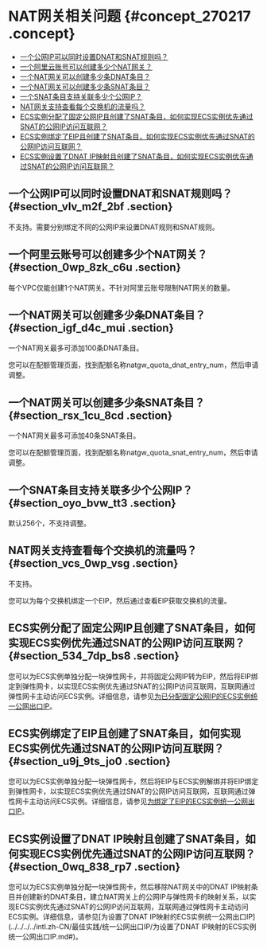 # NAT网关相关问题 {#concept_270217 .concept}

-   [一个公网IP可以同时设置DNAT和SNAT规则吗？](#section_vlv_m2f_2bf)
-   [一个阿里云账号可以创建多少个NAT网关？](#section_0wp_8zk_c6u)
-   [一个NAT网关可以创建多少条DNAT条目？](#section_igf_d4c_mui)
-   [一个NAT网关可以创建多少条SNAT条目？](#section_rsx_1cu_8cd)
-   [一个SNAT条目支持关联多少个公网IP？](#section_oyo_bvw_tt3)
-   [NAT网关支持查看每个交换机的流量吗？](#section_vcs_0wp_vsg)
-   [ECS实例分配了固定公网IP且创建了SNAT条目，如何实现ECS实例优先通过SNAT的公网IP访问互联网？](#section_534_7dp_bs8)
-   [ECS实例绑定了EIP且创建了SNAT条目，如何实现ECS实例优先通过SNAT的公网IP访问互联网？](#section_u9j_9ts_jo0)
-   [ECS实例设置了DNAT IP映射且创建了SNAT条目，如何实现ECS实例优先通过SNAT的公网IP访问互联网？](#section_0wq_838_rp7)

## 一个公网IP可以同时设置DNAT和SNAT规则吗？ {#section_vlv_m2f_2bf .section}

不支持。需要分别绑定不同的公网IP来设置DNAT规则和SNAT规则。

## 一个阿里云账号可以创建多少个NAT网关？ {#section_0wp_8zk_c6u .section}

每个VPC仅能创建1个NAT网关。不针对阿里云账号限制NAT网关的数量。

## 一个NAT网关可以创建多少条DNAT条目？ {#section_igf_d4c_mui .section}

一个NAT网关最多可添加100条DNAT条目。

您可以在配额管理页面，找到配额名称natgw\_quota\_dnat\_entry\_num，然后申请调整。

## 一个NAT网关可以创建多少条SNAT条目？ {#section_rsx_1cu_8cd .section}

一个NAT网关最多可添加40条SNAT条目。

您可以在配额管理页面，找到配额名称natgw\_quota\_snat\_entry\_num，然后申请调整。

## 一个SNAT条目支持关联多少个公网IP？ {#section_oyo_bvw_tt3 .section}

默认256个，不支持调整。

## NAT网关支持查看每个交换机的流量吗？ {#section_vcs_0wp_vsg .section}

不支持。

您可以为每个交换机绑定一个EIP，然后通过查看EIP获取交换机的流量。

## ECS实例分配了固定公网IP且创建了SNAT条目，如何实现ECS实例优先通过SNAT的公网IP访问互联网？ {#section_534_7dp_bs8 .section}

您可以为ECS实例单独分配一块弹性网卡，并将固定公网IP转为EIP，然后将EIP绑定到弹性网卡，以实现ECS实例优先通过SNAT的公网IP访问互联网，互联网通过弹性网卡主动访问ECS实例。详细信息，请参见[为已分配固定公网IP的ECS实例统一公网出口IP](../../../../intl.zh-CN/最佳实践/统一公网出口IP/为已分配固定公网IP的ECS实例统一公网出口IP.md#)。

## ECS实例绑定了EIP且创建了SNAT条目，如何实现ECS实例优先通过SNAT的公网IP访问互联网？ {#section_u9j_9ts_jo0 .section}

您可以为ECS实例单独分配一块弹性网卡，然后将EIP与ECS实例解绑并将EIP绑定到弹性网卡，以实现ECS实例优先通过SNAT的公网IP访问互联网，互联网通过弹性网卡主动访问ECS实例。详细信息，请参见[为绑定了EIP的ECS实例统一公网出口IP](../../../../intl.zh-CN/最佳实践/统一公网出口IP/为已绑定EIP的ECS实例统一公网出口IP.md#)。

## ECS实例设置了DNAT IP映射且创建了SNAT条目，如何实现ECS实例优先通过SNAT的公网IP访问互联网？ {#section_0wq_838_rp7 .section}

您可以为ECS实例单独分配一块弹性网卡，然后移除NAT网关中的DNAT IP映射条目并创建新的DNAT条目，建立NAT网关上的公网IP与弹性网卡的映射关系，以实现ECS实例优先通过SNAT的公网IP访问互联网，互联网通过弹性网卡主动访问ECS实例。详细信息，请参见[为设置了DNAT IP映射的ECS实例统一公网出口IP](../../../../intl.zh-CN/最佳实践/统一公网出口IP/为设置了DNAT IP映射的ECS实例统一公网出口IP.md#)。

